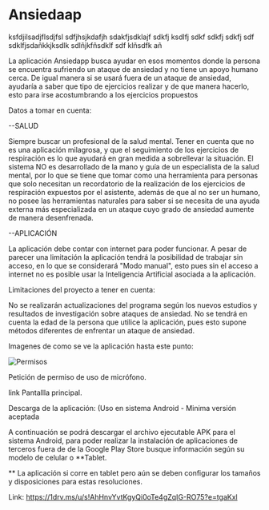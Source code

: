 # Ansiedaap

<html>
<p>ksfdjilsadjflsdjfsl sdfjhsjkdafjh sdakfjsdklajf sdkfj ksdlfj sdkf sdkfj sdkfj sdf sdklfjsdañkkjksdlk sdlñjkfñsdklf sdf klñsdfk añ </p>

</html>
La aplicación Ansiedapp busca ayudar en esos momentos donde la persona se encuentra sufriendo un ataque de ansiedad y no tiene un apoyo humano cerca.
De igual manera si se usará fuera de un ataque de ansiedad, ayudaría a saber que tipo de ejercicios realizar y de que manera hacerlo, esto para irse acostumbrando a los ejercicios propuestos

Datos a tomar en cuenta:

--SALUD

  Siempre buscar un profesional de la salud mental.
  Tener en cuenta que no es una aplicación milagrosa, y que el seguimiento de los ejercicios de respiración es lo que ayudará en gran medida a sobrellevar la situación.
  El sistema NO es desarrollado de la mano y guía de un especialista de la salud mental, por lo que se tiene que tomar como una herramienta para personas que solo           necesitan un recordatorio de la realización de los ejercicios de respiración expuestos por el asistente, además de que al no ser un humano, no posee las herramientas     naturales para saber si se necesita de una ayuda externa más especializada en un ataque cuyo grado de ansiedad aumente de manera desenfrenada.

--APLICACIÓN

  La aplicación debe contar con internet para poder funcionar.
   A pesar de parecer una limitación la aplicación tendrá la posibilidad de trabajar sin acceso, en lo que se considerará "Modo manual", esto pues sin el acceso a internet no es posible usar la Inteligencia Artificial asociada a la aplicación.

Limitaciones del proyecto a tener en cuenta:

  No se realizarán actualizaciones del programa según los nuevos estudios y resultados de investigación sobre ataques de ansiedad.
  No se tendrá en cuenta la edad de la persona que utilice la aplicación, pues esto supone métodos diferentes de enfrentar un ataque de ansiedad.

Imagenes de como se ve la aplicación hasta este punto:

![Permisos](https://user-images.githubusercontent.com/35411905/125014297-ab2c7d80-e02a-11eb-9aec-cc8bbc223665.jpeg)

Petición de permiso de uso de micrófono.

link
Pantallla principal.


Descarga de la aplicación: (Uso en sistema Android - Minima versión aceptada 

A continuación se podrá descargar el archivo ejecutable APK para el sistema Android, para poder realizar la instalación de aplicaciones de terceros fuera de de la Google Play Store busque información según su modelo de celular o **Tablet.

** La aplicación si corre en tablet pero aún se deben configurar los tamaños y disposiciones para estas resoluciones.

Link: https://1drv.ms/u/s!AhHnvYvtKgyQi0oTe4gZqIG-RO75?e=tgaKxl




